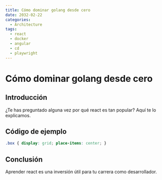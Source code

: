 ```yaml
---
title: Cómo dominar golang desde cero
date: 2032-02-22
categories:
  - Architecture
tags:
  - react
  - docker
  - angular
  - cd
  - playwright
---
```


# Cómo dominar golang desde cero

## Introducción

¿Te has preguntado alguna vez por qué react es tan popular? Aquí te lo explicamos.

## Código de ejemplo

```css
.box { display: grid; place-items: center; }
```

## Conclusión

Aprender react es una inversión útil para tu carrera como desarrollador.